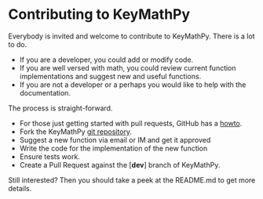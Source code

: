 # Contributing to KeyMathPy

Everybody is invited and welcome to contribute to KeyMathPy. There is a lot to do. 
* If you are a developer, you could add or modify code.
* If you are well versed with math, you could review current function implementations and suggest new and useful functions.
* If you are not a developer or a perhaps you would like to help with the documentation. 

The process is straight-forward.

* For those just getting started with pull requests, GitHub has a
[howto](https://help.github.com/articles/using-pull-requests/).
* Fork the KeyMathPy [git repository](https://github.com/keymathpy/keymathpy).
* Suggest a new function via email or IM and get it approved
* Write the code for the implementation of the new function
* Ensure tests work.
* Create a Pull Request against the [**dev**] branch of KeyMathPy.

Still interested? Then you should take a peek at the README.md to get more details.

